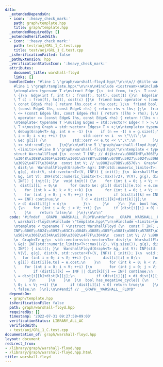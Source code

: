 ```yaml
---
data:
  _extendedDependsOn:
  - icon: ':heavy_check_mark:'
    path: graph/template.hpp
    title: graph/template.hpp
  _extendedRequiredBy: []
  _extendedVerifiedWith:
  - icon: ':heavy_check_mark:'
    path: test/aoj/GRL_1_C.test.cpp
    title: test/aoj/GRL_1_C.test.cpp
  _isVerificationFailed: false
  _pathExtension: hpp
  _verificationStatusIcon: ':heavy_check_mark:'
  attributes:
    document_title: warshall-floyd
    links: []
  bundledCode: "#line 1 \"graph/warshall-floyd.hpp\"\n\n\n// @title warshall-floyd\n\
    #line 1 \"graph/template.hpp\"\n\n\n\n#include <iostream>\n#include <vector>\n\
    \ntemplate< typename T >\nstruct Edge {\n  int from, to;\n  T cost;\n  Edge()\
    \ {}\n  Edge(int f, int t) : from(f), to(t), cost(1) {}\n  Edge(int f, int t,\
    \ T c) : from(f), to(t), cost(c) {}\n  friend bool operator < (const Edge& lhs,\
    \ const Edge& rhs) { return lhs.cost < rhs.cost; };\n  friend bool operator >\
    \ (const Edge& lhs, const Edge& rhs) { return rhs < lhs; };\n  friend bool operator\
    \ <= (const Edge& lhs, const Edge& rhs) { return !(lhs > rhs); };\n  friend bool\
    \ operator >= (const Edge& lhs, const Edge& rhs) { return !(lhs < rhs); };\n};\n\
    \ntemplate< typename T >\nusing Edges = std::vector< Edge< T > >;\ntemplate< typename\
    \ T >\nusing Graph = std::vector< Edges< T > >;\n\ntemplate< typename T >\nvoid\
    \ debug(Graph<T> &g, int n = -1) {\n    if (n == -1) n = g.size();\n    for (int\
    \ i = 0; i < n; ++i) {\n        std::cerr << i  << \"\\t\";\n        for (auto\
    \ &e: g[i]) {\n            std::cerr << e.to << \",\";\n        }\n        std::cerr\
    \ << std::endl;\n    }\n}\n\n\n#line 5 \"graph/warshall-floyd.hpp\"\n\n#include\
    \ <limits>\n#line 8 \"graph/warshall-floyd.hpp\"\n\ntemplate < typename T >\n\
    struct WarshallFloyd {\n  const T INF; // dijkstra\u3068INF\u306E\u5024\u3092\u63C3\
    \u3048\u308B\u305F\u3081\u3001\u578BT\u306E\u6700\u5927\u5024\u306E\u534A\u5206\
    \u3092\u4F7F\u3046\n  const int V; // \u9802\u70B9\u6570\n  Graph<T> g;\n  std::vector<std::vector<T>>\
    \ dist;\n  WarshallFloyd(Graph<T> &g): INF(std::numeric_limits<T>::max()/2), V(g.size()),\
    \ g(g), dist(V, std::vector<T>(V, INF)) { init(); }\n  WarshallFloyd(Graph<T>\
    \ &g, int V): INF(std::numeric_limits<T>::max()/2), V(V), g(g), dist(V, std::vector<T>(V,\
    \ INF)) { init(); }\n  void init() {\n    for (int i = 0; i < V; ++i) {\n    \
    \  dist[i][i] = 0;\n      for (auto &e: g[i]) dist[i][e.to] = e.cost;\n    }\n\
    \    for (int k = 0; k < V; ++k) {\n      for (int i = 0; i < V; ++i) {\n    \
    \    for (int j = 0; j < V; ++j) {\n          if (dist[i][k] == INF || dist[k][j]\
    \ == INF) continue;\n          T d = dist[i][k]+dist[k][j];\n          if (dist[i][j]\
    \ > d) dist[i][j] = d;\n        }\n      }\n    }\n  }\n  bool has_negative_cycle()\
    \ {\n    for (int i = 0; i < V; ++i) {\n      if (dist[i][i] < 0) return true;\n\
    \    }\n    return false;\n  }\n};\n\n\n"
  code: "#ifndef __GRAPH__WARSHALL__FLOYD\n#define __GRAPH__WARSHALL__FLOYD\n// @title\
    \ warshall-floyd\n#include \"template.hpp\"\n\n#include <limits>\n#include <vector>\n\
    \ntemplate < typename T >\nstruct WarshallFloyd {\n  const T INF; // dijkstra\u3068\
    INF\u306E\u5024\u3092\u63C3\u3048\u308B\u305F\u3081\u3001\u578BT\u306E\u6700\u5927\
    \u5024\u306E\u534A\u5206\u3092\u4F7F\u3046\n  const int V; // \u9802\u70B9\u6570\
    \n  Graph<T> g;\n  std::vector<std::vector<T>> dist;\n  WarshallFloyd(Graph<T>\
    \ &g): INF(std::numeric_limits<T>::max()/2), V(g.size()), g(g), dist(V, std::vector<T>(V,\
    \ INF)) { init(); }\n  WarshallFloyd(Graph<T> &g, int V): INF(std::numeric_limits<T>::max()/2),\
    \ V(V), g(g), dist(V, std::vector<T>(V, INF)) { init(); }\n  void init() {\n \
    \   for (int i = 0; i < V; ++i) {\n      dist[i][i] = 0;\n      for (auto &e:\
    \ g[i]) dist[i][e.to] = e.cost;\n    }\n    for (int k = 0; k < V; ++k) {\n  \
    \    for (int i = 0; i < V; ++i) {\n        for (int j = 0; j < V; ++j) {\n  \
    \        if (dist[i][k] == INF || dist[k][j] == INF) continue;\n          T d\
    \ = dist[i][k]+dist[k][j];\n          if (dist[i][j] > d) dist[i][j] = d;\n  \
    \      }\n      }\n    }\n  }\n  bool has_negative_cycle() {\n    for (int i =\
    \ 0; i < V; ++i) {\n      if (dist[i][i] < 0) return true;\n    }\n    return\
    \ false;\n  }\n};\n\n#endif // __GRAPH__WARSHALL__FLOYD"
  dependsOn:
  - graph/template.hpp
  isVerificationFile: false
  path: graph/warshall-floyd.hpp
  requiredBy: []
  timestamp: '2022-07-31 09:27:58+09:00'
  verificationStatus: LIBRARY_ALL_AC
  verifiedWith:
  - test/aoj/GRL_1_C.test.cpp
documentation_of: graph/warshall-floyd.hpp
layout: document
redirect_from:
- /library/graph/warshall-floyd.hpp
- /library/graph/warshall-floyd.hpp.html
title: warshall-floyd
---
```

